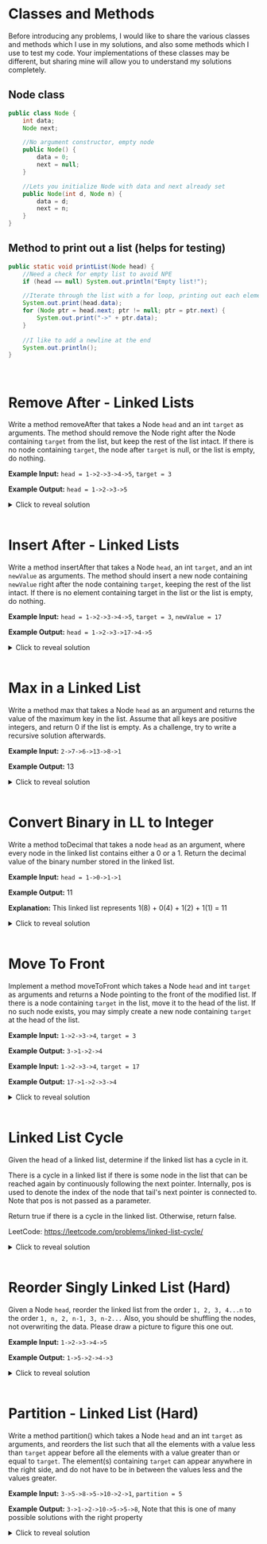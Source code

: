 # Classes and Methods
Before introducing any problems, I would like to share the various classes and methods which I use in my solutions, and also some methods which I use to test my code. Your implementations of these classes may be different, but sharing mine will allow you to understand my solutions completely.

## Node class
```java
public class Node {
    int data;
    Node next;

    //No argument constructor, empty node
    public Node() {
        data = 0;
        next = null;
    }

    //Lets you initialize Node with data and next already set 
    public Node(int d, Node n) {
        data = d;
        next = n;
    }
}
```
## Method to print out a list (helps for testing)
```java
public static void printList(Node head) {
    //Need a check for empty list to avoid NPE
    if (head == null) System.out.println("Empty list!");

    //Iterate through the list with a for loop, printing out each element
    System.out.print(head.data);
    for (Node ptr = head.next; ptr != null; ptr = ptr.next) {
        System.out.print("->" + ptr.data);
    }
    
    //I like to add a newline at the end
    System.out.println();
}
```
<br>

# Remove After - Linked Lists
Write a method removeAfter that takes a Node `head` and an int `target` as arguments. The method should remove the Node right after the Node containing `target` from the list, but keep the rest of the list intact. If there is no node containing `target`, the node after `target` is null, or the list is empty, do nothing.

**Example Input:** `head = 1->2->3->4->5`, `target = 3`

**Example Output:** `head = 1->2->3->5`

<details>
    <summary>Click to reveal solution</summary>

## Solution
Drawing a picture helps for linked list problems like this. If you draw a diagram and attempt to delete a node, it can be visualized that deleting the node after a given node involves setting the given node's ".next" to the given node's ".next.next". It must however be verified that the given node's ".next" is not null, since calling ".next.next" will result in a NPE. All that's left is to loop through the list, find the target node, and apply this process.

```java
public static void removeAfter(Node head, int target) {
    //Iterate through the entire linked list
    for (Node ptr = head; ptr != null; ptr = ptr.next) {
        //If the node is the target node, I must check if ptr.next is null first
        //Then I can use ptr.next = ptr.next.next to delete the following node
        if (ptr.data == target && ptr.next != null) {
            ptr.next = ptr.next.next;
            break;
        }
    }
    //Note that if head is null, the loop will not run at all, and nothing happens
}
```
If n is the size of the input list, the time complexity is O(n), since in the worst case the list is traversed once. The space complexity is O(1), since the only new variable is one Node object ptr. 
</details>
<br>

# Insert After - Linked Lists
Write a method insertAfter that takes a Node `head`, an int `target`, and an int `newValue` as arguments. The method should insert a new node containing `newValue` right after the node containing `target`, keeping the rest of the list intact. If there is no element containing target in the list or the list is empty, do nothing.

**Example Input:** `head = 1->2->3->4->5`, `target = 3`, `newValue = 17`

**Example Output:** `head = 1->2->3->17->4->5`

<details>
    <summary>Click to reveal solution</summary>

## Solution
Drawing a picture to determine what you want to do is once again important here. Once you find the target Node, you want to set the target's ".next" to the new node, and the new node's ".next" to the rest of the list. 

```java
public static void insertAfter(Node head, int target, int newValue) {
    //Iterate through the entire list
    for (Node ptr = head; ptr != null; ptr = ptr.next) {
        //If we reach the target node, create a new node that contains newValue and 
        //points to the rest of the list. Then set ptr.next to this new node.
        if (ptr.data == target) {
            ptr.next = new Node(newValue, ptr.next);
            break;
        }
    }
}
```
If n is the size of the input list, the time complexity is O(n) since in the worst case the list is traversed once. The space complexity is O(1) since we only created a pointer variable and a new node.
</details>
<br>

# Max in a Linked List
Write a method max that takes a Node `head` as an argument and returns the value of the maximum key in the list. Assume that all keys are positive integers, and return 0 if the list is empty. As a challenge, try to write a recursive solution afterwards.

**Example Input:** `2->7->6->13->8->1`

**Example Output:** 13

<details>
<summary>Click to reveal solution</summary>

## Iterative Solution
Maintain a variable which stores the current max of all the elements you've already seen. As you iterate through each node in the linked list, update the current max variable if the current node is greater. At the end of the list, your variable will store the max of the whole list.

```java
public static int max(Node head) {
    int mx = 0; //I start at a value smaller than any possible element

    //Iterate through the list
    for (Node ptr = head; ptr != null; ptr = ptr.next) {
        //Update mx if ptr.data is larger
        mx = Math.max(mx, ptr.data);
    }
    
    return mx; //Note that if head is null, the for loop does nothing
}
```
If n is the length of the given linked list, the time complexity of this solution is O(n) since you visit each node once and apply one operation per node. The space complexity is O(1) since we only create an int and a pointer object. 
<br>

## Recursive Solution
The simplest possible case is an empty list, in which case we can just return 0, so this is our base case. Given a non empty list, we can assume we know solutions closer to the base case, since a recursive call to head.next will return the max of the rest of the list. If we know the max of the rest of the list, all we have to do is return the max of the current node and the rest of the list recursively.

```java
public static int max(Node head) {
    if (head == null) return 0;
    return Math.max(head.data, max(head.next));
}
```
If n is the length of the given linked list, the time complexity of this solution is O(n) since you visit each node once and apply one operation per node. The space complexity this time however is O(n) since each recursive call requires call stack space, and we make n recursive calls. If you want to understand recursion better through practice, I highly recommend `codingbat.com/java` and their recursion section. 
</details>
<br>

# Convert Binary in LL to Integer

Write a method toDecimal that takes a node `head` as an argument, where every node in the linked list contains either a 0 or a 1. Return the decimal value of the binary number stored in the linked list.

**Example Input:** `head = 1->0->1->1`

**Example Output:** 11

**Explanation:** This linked list represents 1(8) + 0(4) + 1(2) + 1(1) = 11

<details>
<summary>Click to reveal solution</summary>

## Solution

While it is possible to go through the list once to determine the length and then assign the proper powers of 2 on the second pass, it is possible to solve this problem in one pass with a constructive approach. Maintain a variable to store the number represented by the nodes you have seen so far. Whenever you advance to a new node, simply double the current number and add the new node's value. This doubling is equivalent to shifting the binary representation left by one place value.

```java
public static int toDecimal(Node head) {
    int currentValue = 0;

    //Iterate through the list
    for (Node ptr = head; ptr != null; ptr = ptr.next) {
        //For each node, double current value and add its value
        currentValue = 2*currentValue + ptr.data;
    }
    
    return currentValue;
}
```
If n is the size of the input binary list, the time complexity is O(n) since you must traverse through the list once, and do 2 operations per element. The space complexity is O(1) since we only created a new int and a pointer variable. 
</details>
<br>

# Move To Front
Implement a method moveToFront which takes a Node `head` and int `target` as arguments and returns a Node pointing to the front of the modified list. If there is a node containing `target` in the list, move it to the head of the list. If no such node exists, you may simply create a new node containing `target` at the head of the list. 

**Example Input:** `1->2->3->4`, `target = 3`

**Example Output:** `3->1->2->4`

**Example Input:** `1->2->3->4`, `target = 17`

**Example Output:** `17->1->2->3->4`

<details>
<summary>Click to reveal solution</summary>

## Solution
A special case to consider is when the list is empty, in which case we can simply return a new node containing target. Otherwise, we want to iterate through the given list, and delete the node containing target if it exists. Finally, we can simply insert target at the front of the list and return it. Note that we need a pointer to the node before the node we want to delete.

```java
//This is one process you could use to delete a target node
public static Node moveToFront1(Node head, int target) {
    if (head == null) return new Node(target, null);

    //Note that we are focusing on ptr.next, so we go until ptr.next is null
    for (Node ptr = head; ptr.next != null; ptr = ptr.next) {
        //If ptr.next is the target, we can delete it using our ptr variable
        if (ptr.next.data == target) {
            ptr.next = ptr.next.next;
            break;
        }
    }
    
    //Note that we didn't check the head, but if it's target we don't need to change anything
    if (head.data == target) return head;
    
    //Otherwise we can create a new node with a reference to the rest of the list
    return new Node(target, head);
}

//This is another process you could use
public static Node moveToFront2(Node head, int target) {
    if (head == null) return new Node(target, null);
    if (head.data == target) return head;

    //We maintain a prev pointer which lags behind by 1 
    for (Node ptr = head.next, prev = head; ptr != null; prev = ptr, ptr = ptr.next) {
        if (ptr.data == target) {
            //We can use the prev pointer to help delete the current pointer
            prev.next = ptr.next;
            break;
        }
    }
    
    return new Node(target, head);
}
```
If the number of nodes in the list is n, the time complexity is O(n) since you are iterating through the list once. The space complexity is O(1) since you are only creating 2 or 3 new nodes.
</details>
<br>

# Linked List Cycle
Given the head of a linked list, determine if the linked list has a cycle in it.

There is a cycle in a linked list if there is some node in the list that can be reached again by continuously following the next pointer. Internally, pos is used to denote the index of the node that tail's next pointer is connected to. Note that pos is not passed as a parameter.

Return true if there is a cycle in the linked list. Otherwise, return false.

LeetCode: https://leetcode.com/problems/linked-list-cycle/

<details>
<summary>Click to reveal solution</summary>

## Solution
The solution method for this problem is called Floyd's Cycle Finding Algorithm, and is also known as the Tortoise and Hare method. The idea is that you have one fast pointer and one slow pointer. If there's no cycle in the list, the fast pointer will run off to null and you can return false. If there is a cycle in the list, at some point the slow pointer will have to coincide with the fast pointer. You can think about this as the fast pointer "lapping" the slow pointer in a race. If the pointers meet up, you can return true. Note that I do not use my Node class, I use leetcode's provided ListNode class, since that's where I wrote and tested my code.

```java
public boolean hasCycle(ListNode head) {
    //Empty list has no cycles
    if (head == null) return false;

    //T is for tortoise, H is for hare, hare starts a little ahead 
    ListNode t = head, h = head.next;

    //Keep advancing t by 1 and h by 2, and checking that h.next is not null to avoid NPE 
    for (; h != null && h.next != null; t = t.next, h = h.next.next) {
        //If they ever reference the same node object, we can return true
        if (t == h) return true;
    }

    //If we make it through the loop, the hare encountered null so there was no cycle 
    return false;
}
```
If n is the length of the input list including the possible cycle, we have 2 possible cases to consider for the time complexity: No cycle or cycle. If there is no cycle, the hare will reach the end in n/2 iterations, so the runtime is O(n). If there is a cycle, the tortoise will take some number of steps X to enter the cycle, and be lapped in some number of steps Y from there. X is bounded by n, and Y is bounded by the length of the cycle which is also bounded by n. All in all, we have O(n) for the time complexity in both input cases. The space complexity is O(1) since we only create 2 new pointers.

NOTE: A more natural solution can be constructed using a hash table to store nodes we have already seen as we traverse with one pointer. The time complexity would still be O(n), but the space complexity would be O(n) as well. If you don't know what hash tables are yet, you can revisit this approach later.
</details>
<br>

# Reorder Singly Linked List (Hard)
Given a Node `head`, reorder the linked list from the order `1, 2, 3, 4...n` to the order `1, n, 2, n-1, 3, n-2...` Also, you should be shuffling the nodes, not overwriting the data. Please draw a picture to figure this one out.

**Example Input:** `1->2->3->4->5`

**Example Output:** `1->5->2->4->3`

<details>
<summary>Click to reveal solution</summary>

## Solution
There are a couple distinct steps that you can break this problem into. First, you want to split the given list into two, where an extra node would go into the first list. Next, you want to reverse the second list. Finally, you want to insert the elements of the second list in between every other element of the first list.

```java
public static void reorder(Node head) {
    //Split list into two parts:
    Node slow = head, fast = head;
    
    //Advance one pointer twice as fast
    while (fast != null && fast.next != null) {
        slow = slow.next;
        fast = fast.next.next;
    }

    //Now head2 will be the start of the second half
    Node head2 = slow.next;
    slow.next = null; //Truncate the original list

    //Reverse head2's list
    if (head2 != null && head2.next != null) {
        //Head2 is current, left is to the left, right is to the right
        Node left = null;

        //Keep going until current node runs off the right end 
        while (head2 != null) {
            //Store right, and set head2's pointer to left side
            Node right = head2.next;
            head2.next = left;

            //Advance left and head2, repeat
            left = head2;
            head2 = right;
        }

        //Head2 ran off to null, so left is the new start of reversed list
        head2 = left;
    }

    //Insert and intersperse
    //Iterate through list 1, jump by 2 since we want to insert at every other element
    for (Node ptr = head; ptr != null && ptr.next != null; ptr = ptr.next.next) {
        Node temp = head2.next; //Store the rest of list 2
        head2.next = ptr.next; //Head2 points to the rest of list 1
        ptr.next = head2; //Now head2 is inserted to the list
        head2 = temp; //Advance head2 to the next element in the list
    }
    
    //Note by the end, head2 has been completely deleted and is null
    //All that's left is the interspersed list starting at head
}
```
If the size of the original list is n, our runtime is O(n) since we iterate through the whole list, but there are no nested loops. Our space complexity is O(1) since we are only working with the original nodes and temporary pointer variables. 
</details>
<br>

# Partition - Linked List (Hard)
Write a method partition() which takes a Node<Integer> `head` and an int `target` as arguments, and reorders the list such that all the elements with a value less than `target` appear before all the elements with a value greater than or equal to `target`. The element(s) containing `target` can appear anywhere in the right side, and do not have to be in between the values less and the values greater.

**Example Input:** `3->5->8->5->10->2->1`, `partition = 5`

**Example Output:** `3->1->2->10->5->5->8`, Note that this is one of many possible solutions with the right property

<details>
<summary>Click to reveal solution</summary>

## Solution
We can denote 2 pointers called front and back in order to keep track of places we can insert nodes as we traverse. If the element is less than `target`, we can insert it to the very front of the list, and if the element is greater than or equal to `target`, we can insert it to the very end of the list. We are building our new list as we go through, so the front and end can both begin at the first node of the list. As we traverse through, the distance between these pointers will grow, and eventually the whole list will be partitioned.

```java
public static Node<Integer> partition(Node<Integer> head, int target) {
    Node<Integer> front = head, back = head;

    //Notice we are traversing head, so the original list is being deleted
    while (head != null) {
        //Store the next node we want to visit
        Node<Integer> next = head.next;

        //If head is less, we insert it to the front
        if (head.data < target) {
            //Make it point to current front, and update front
            head.next = front;
            front = head;
        }
        
        //Otherwise, we insert it to back
        else {
            //Make back point to it, and update back
            back.next = head;
            back = head;
            head.next = null; //Truncate this pointer, we don't want infinite loops
        }

        //Update head to the next we stored earlier         
        head = next;
    }

    //Front will be the new head of the list 
    return front;
}
```
Because we loop through the list once, and we have direct access to the front and back pointers, each loop is an O(1) operation, meaning our runtime is O(n). The space complexity is O(1) since we are losing pointers to the original list as we add new pointers to either front or back, so the size of the total list is on the same order as the original list.
</details>
<br>
